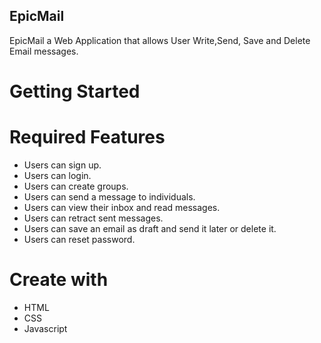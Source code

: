 ## EpicMail
EpicMail a Web Application that allows User Write,Send, Save and Delete Email messages.

# Getting Started

# Required Features
* Users can sign up.
* Users can login.
* Users can create groups.
* Users can send a message to individuals.
* Users can view their inbox and read messages.
* Users can retract sent messages.
* Users can save an email as draft and send it later or delete it.
* Users can reset password.

# Create with
* HTML
* CSS
* Javascript
